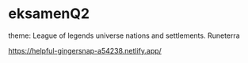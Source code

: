 # eksamenQ2

theme: League of legends universe nations and settlements.
Runeterra

https://helpful-gingersnap-a54238.netlify.app/
